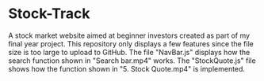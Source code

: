 # Stock-Track
A stock market website aimed at beginner investors created as part of my final year project. This repository only displays a few features since the file size is too large to upload to GitHub. The file "NavBar.js" displays how the search function shown in "Search bar.mp4" works. The "StockQuote.js" file shows how the function shown in "5. Stock Quote.mp4" is implemented.
